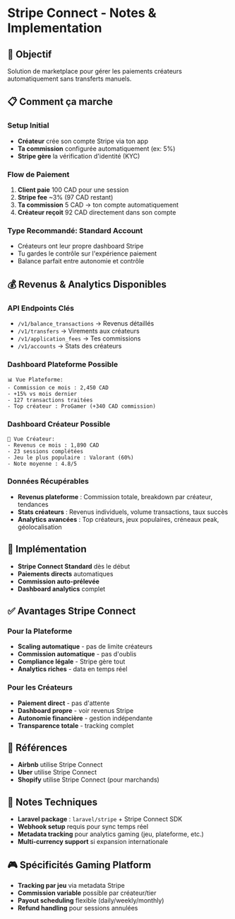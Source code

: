 # Stripe Connect - Notes & Implementation

## 🎯 Objectif
Solution de marketplace pour gérer les paiements créateurs automatiquement sans transferts manuels.

## 📋 Comment ça marche

### Setup Initial
- **Créateur** crée son compte Stripe via ton app
- **Ta commission** configurée automatiquement (ex: 5%)
- **Stripe gère** la vérification d'identité (KYC)

### Flow de Paiement
1. **Client paie** 100 CAD pour une session
2. **Stripe fee** ~3% (97 CAD restant)
3. **Ta commission** 5 CAD → ton compte automatiquement
4. **Créateur reçoit** 92 CAD directement dans son compte

### Type Recommandé: **Standard Account**
- Créateurs ont leur propre dashboard Stripe
- Tu gardes le contrôle sur l'expérience paiement
- Balance parfait entre autonomie et contrôle

## 💰 Revenus & Analytics Disponibles

### API Endpoints Clés
- `/v1/balance_transactions` → Revenus détaillés
- `/v1/transfers` → Virements aux créateurs  
- `/v1/application_fees` → Tes commissions
- `/v1/accounts` → Stats des créateurs

### Dashboard Plateforme Possible
```
📊 Vue Plateforme:
- Commission ce mois : 2,450 CAD
- +15% vs mois dernier
- 127 transactions traitées
- Top créateur : ProGamer (+340 CAD commission)
```

### Dashboard Créateur Possible
```
👤 Vue Créateur:
- Revenus ce mois : 1,890 CAD  
- 23 sessions complétées
- Jeu le plus populaire : Valorant (60%)
- Note moyenne : 4.8/5
```

### Données Récupérables
- **Revenus plateforme** : Commission totale, breakdown par créateur, tendances
- **Stats créateurs** : Revenus individuels, volume transactions, taux succès
- **Analytics avancées** : Top créateurs, jeux populaires, créneaux peak, géolocalisation

## 🚀 Implémentation
- **Stripe Connect Standard** dès le début
- **Paiements directs** automatiques
- **Commission auto-prélevée**
- **Dashboard analytics** complet

## ✅ Avantages Stripe Connect

### Pour la Plateforme
- **Scaling automatique** - pas de limite créateurs
- **Commission automatique** - pas d'oublis
- **Compliance légale** - Stripe gère tout
- **Analytics riches** - data en temps réel

### Pour les Créateurs  
- **Paiement direct** - pas d'attente
- **Dashboard propre** - voir revenus Stripe
- **Autonomie financière** - gestion indépendante
- **Transparence totale** - tracking complet

## 🏢 Références
- **Airbnb** utilise Stripe Connect
- **Uber** utilise Stripe Connect
- **Shopify** utilise Stripe Connect (pour marchands)

## 📝 Notes Techniques
- **Laravel package** : `laravel/stripe` + Stripe Connect SDK
- **Webhook setup** requis pour sync temps réel
- **Metadata tracking** pour analytics gaming (jeu, plateforme, etc.)
- **Multi-currency support** si expansion internationale

## 🎮 Spécificités Gaming Platform
- **Tracking par jeu** via metadata Stripe
- **Commission variable** possible par créateur/tier
- **Payout scheduling** flexible (daily/weekly/monthly)
- **Refund handling** pour sessions annulées